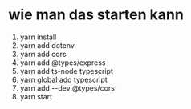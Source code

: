 # wie man das starten kann
1. yarn install
2. yarn add dotenv
3. yarn add cors
4. yarn add @types/express 
5. yarn add ts-node typescript
6. yarn global add typescript
7. yarn add --dev @types/cors
2. yarn start
